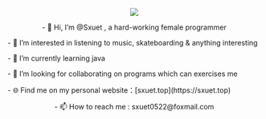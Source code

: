 <p align="center">
  <img  src="https://github-readme-stats.vercel.app/api?username=1065464173&show_icons=true&icon_color=CE1D2D&text_color=718096&bg_color=ffffff&hide_title=true" />
</p>


<p align="center">
- 👋 Hi, I’m @Sxuet , a hard-working female programmer</p>
- 👀 I’m interested in listening to music, skateboarding & anything interesting </p>
- 🌱 I’m currently learning java </p>
- 💞️ I’m looking for collaborating on programs which can exercises me</p>
- 🌐 Find me on my personal website：[sxuet.top](https://sxuet.top)</p>
<p align="center">- 📫 How to reach me : sxuet0522@foxmail.com
</p>

<!---
1065464173/1065464173 is a ✨ special ✨ repository because its `README.md` (this file) appears on your GitHub profile.
You can click the Preview link to take a look at your changes.
--->
